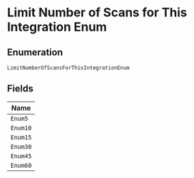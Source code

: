 
# Limit Number of Scans for This Integration Enum

## Enumeration

`LimitNumberOfScansForThisIntegrationEnum`

## Fields

| Name |
|  --- |
| `Enum5` |
| `Enum10` |
| `Enum15` |
| `Enum30` |
| `Enum45` |
| `Enum60` |


